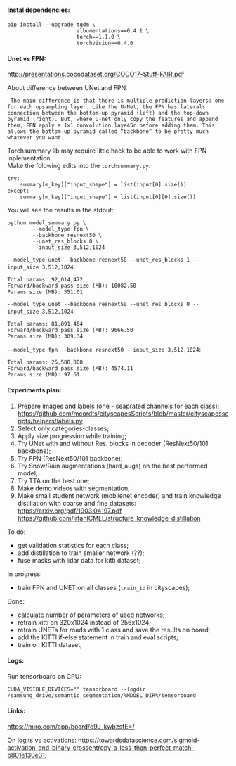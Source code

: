 
#### Instal dependencies:  
```
pip install --upgrade tqdm \
                      albumentations==0.4.1 \
                      torch==1.1.0 \ 
                      torchvision==0.4.0
```  

#### Unet vs FPN:  

http://presentations.cocodataset.org/COCO17-Stuff-FAIR.pdf  

About difference between UNet and FPN:  
```
 The main difference is that there is multiple prediction layers: one for each upsampling layer. Like the U-Net, the FPN has laterals connection between the bottom-up pyramid (left) and the top-down pyramid (right). But, where U-net only copy the features and append them, FPN apply a 1x1 convolution laye45r before adding them. This allows the bottom-up pyramid called “backbone” to be pretty much whatever you want.  
```  

Torchsummary lib may require little hack to be able to work with FPN inplementation.  
Make the folowing edits into the `torchsummary.py`:  
```
try:
    summary[m_key]["input_shape"] = list(input[0].size()) 
except:
    summary[m_key]["input_shape"] = list(input[0][0].size()) 
```  

You will see the results in the stdout:  
```
python model_summary.py \
        --model_type fpn \
        --backbone resnext50 \
        --unet_res_blocks 0 \
        --input_size 3,512,1024
```  

`--model_type unet --backbone resnext50 --unet_res_blocks 1 --input_size 3,512,1024`:  
```
Total params: 92,014,472
Forward/backward pass size (MB): 10082.50 
Params size (MB): 351.01
```  

`--model_type unet --backbone resnext50 --unet_res_blocks 0 --input_size 3,512,1024`:  
```
Total params: 81,091,464 
Forward/backward pass size (MB): 9666.50
Params size (MB): 309.34
```  

`--model_type fpn --backbone resnext50 --input_size 3,512,1024`:  
```
Total params: 25,588,808
Forward/backward pass size (MB): 4574.11
Params size (MB): 97.61
```  

#### Experiments plan:  
1. Prepare images and labels (ohe - seaprated channels for each class);  
        https://github.com/mcordts/cityscapesScripts/blob/master/cityscapesscripts/helpers/labels.py  
2. Select only categories-classes;  
3. Apply size progression while training;  
4. Try UNet with and without Res. blocks in decoder (ResNext50/101 backbone);  
5. Try FPN (ResNext50/101 backbone);  
6. Try Snow/Rain augmentations (hard_augs) on the best performed model;  
7. Try TTA on the best one;  
8. Make demo videos with segmentation;  
9. Make small student network (mobilenet encoder) and train knowledge distillation with coarse and fine datasets:  
        https://arxiv.org/pdf/1903.04197.pdf
        https://github.com/irfanICMLL/structure_knowledge_distillation

To do:   
 - get validation statistics for each class;  
 - add distillation to train smaller network (??);  
 - fuse masks with lidar data for kitti dataset;  

In progress:  
 - train FPN and UNET on all classes (`train_id` in cityscapes);  

Done:  
 - calculate number of parameters of used networks; 
 - retrain kitti on 320x1024 instead of 256x1024;  
 - retrain UNETs for roads with 1 class and save the results on board;  
 - add the KITTI if-else statement in train and eval scripts;  
 - train on KITTI dataset;  

#### Logs:  
Run tensorboard on CPU:  
```
CUDA_VISIBLE_DEVICES="" tensorboard --logdir /samsung_drive/semantic_segmentation/%MDOEL_DIR%/tensorboard  
```  

#### Links: 

https://miro.com/app/board/o9J_kwbzsfE=/  

On logits vs activations: https://towardsdatascience.com/sigmoid-activation-and-binary-crossentropy-a-less-than-perfect-match-b801e130e31;  

